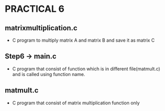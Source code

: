 # PRACTICAL 6

## matrixmultiplication.c

- C program to multiply matrix A and matrix B and save it as matrix C

## Step6 -> main.c

- C program that consist of function which is in different file(matmult.c) and is called using function name. 

## matmult.c

- C program that consist of matrix multiplication function only


